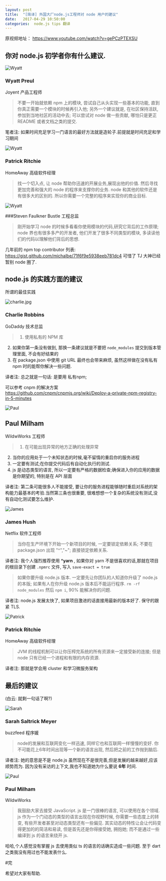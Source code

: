 ```yaml
---
layout: post
title:  "[简译] 外国大厂node.js工程师对 node 用户的建议"
date:   2017-04-29 10:50:00
categories:  node.js tips 翻译
---
```



原视频地址：
<https://www.youtube.com/watch?v=gePCzPTEXSU>

## 你对 node.js 初学者你有什么建议.

![Wyatt](https://raw.githubusercontent.com/stormslowly/stormslowly.github.io/master/imgs/tips/wyatt.jpg)

### Wyatt Preul
Joyent 产品工程师

>不要一开始就依赖 npm 上的模块, 尝试自己从头实现一些基本的功能, 直到你真正需要一个模块的时候再引入他;
另外一个建议就是, 在社区保持活跃,参加到当地社区的活动中去; 可以尝试对 node 做一些贡献, 哪怕只是更正 README 或者文档之类的提交.

笔者注: 如果时间充足学习一门语言的最好方法就是造轮子.前提就是时间充足和学习期间

![Wyatt](https://raw.githubusercontent.com/stormslowly/stormslowly.github.io/master/imgs/tips/pratrick.jpg)
### Patrick Ritchie
HomeAway 高级软件经理

>找一个切入点, 让 node 帮助你迅速的开展业务,展现出他的价值. 然后寻找更加完善和强大的 node 的程序来支撑你的业务. node 和其他的软件还是有很多大的区别的. 所以你需要一个完整的程序来实现你的商业目标.


![Wyatt](https://raw.githubusercontent.com/stormslowly/stormslowly.github.io/master/imgs/tips/steven.jpg)

###Steven Faulkner
Bustle 工程总监
> 刚开始学习 node 的时候多看看你使用模块的代码,研究它背后的工作原理; node 界也有很多多产的开发者, 他们开发了很多不同类型的模块, 多读读他们的代码以理解他们背后的思想.

几年前的 npm top contributor 列表: <https://gist.github.com/michalbe/71f6f9e5938eeb781dc4> 可惜了 TJ 大神已经暂别 node 圈了.


## node.js 的实践方面的建议
所谓的最佳实践


![charlie.jpg](https://raw.githubusercontent.com/stormslowly/stormslowly.github.io/master/imgs/tips/charlie.jpg)
### Charlie Robbins
GoDaddy 技术总监

> 1. 使用私有的 NPM 库
2. 如果你第一条没有做到, 那换一条建议就是不要把 `node_modules` 提交到版本管理里面, 不会有好结果的
3. 在 package.json 中使用 git URL 最终也会带来麻烦, 虽然这样做在没有私有 npm 时的能帮你解决一些问题.

译者注: 总之就是一句话: 是要用 私有npm;

可以参考 cnpm 的解决方案
<https://github.com/cnpm/cnpmjs.org/wiki/Deploy-a-private-npm-registry-in-5-minutes>


![Paul](https://raw.githubusercontent.com/stormslowly/stormslowly.github.io/master/imgs/tips/paul.jpg)
## Paul Milham

WildwWorks 工程师

>1. 在可能出现异常的地方正确的处理异常
2. 当你的应用处于一个未知状态的时候,毫不留情的重启你的服务进程
3. 一定要有测试;在你提交代码后有自动化执行的测试.
4. js 是动态类型的语言, 所以一定要有严格的数据检查;确保进入你的应用的数据是你期望的, 特别是在 API 层面

译者注: 第二条可能很多人不能接受, 要让你的服务进程能够随时重启对系统的架构能力最基本的考验.当然第三条也很重要, 很难想想一个复杂的系统没有测试,没有自动化测试要怎么维护.



![James](https://raw.githubusercontent.com/stormslowly/stormslowly.github.io/master/imgs/tips/james.jpg)
### James Hush

Netflix 软件工程师

> 当你在生产环境下开始一个新项目的时候, 一定要锁定依赖关系; 不要在 package.json 出现 "^","~"; 直接锁定依赖关系.

译者注: 我个人强烈推荐使用 ***yarn** , 如果你对 yarn 不是很喜欢的话,那就在项目的根目录下创建 `.npmrc` 文件, 写入 `save-exact = true`

> 如果你要升级 node.js 版本. 一定要先让你团队的人知道你升级了 node.js 的本版; 如果有人在你升级 node.js 版本后不能运行程序. `rm -rf node_modules` 然后 `npm i`, 90% 能解决你的问题.

译者注: node.js 发展太快了, 如果项目激进的话直接用最新的版本好了. 保守的跟紧 TLS.


![Patrick](https://raw.githubusercontent.com/stormslowly/stormslowly.github.io/master/imgs/tips/pratrick.jpg)
### Patrick Ritchie
HomeAway 高级软件经理

> JVM 的线程机制可以让你压榨完系统的所有资源来一定接受新的连接; 但是 node 只有已经一个进程和有限的内存资源.

译者注: 那就是学会用 cluster 和学习微服务架构

## 最后的建议

(白云: 就剩一句话了啊?)


![Sarah](https://raw.githubusercontent.com/stormslowly/stormslowly.github.io/master/imgs/tips/sarah.jpg)

### Sarah Saltrick Meyer

buzzfeed 程序媛

>node的发展和互联网变化一样迅速, 同样它也和互联网一样慢慢的变好. 你不可能花上6年时间出现等一个新的语言出现, 然后把之前的工作抛到脑后.


译者注: 她的意思是不是 node.js 虽然现在不是很完善,但是发展的越来越好,应该顺势而为. 因为没有采访的上下文,我也不知道她为什么要说 __6年__ 时间.


![Paul](https://raw.githubusercontent.com/stormslowly/stormslowly.github.io/master/imgs/tips/paul.jpg)
### Paul Milham

WildwWorks


> 我鼓励大家去接受 JavaScript. js 是一门很棒的语言, 可以使用在各个领域. js 作为一个门动态的类型的语言出现在你视野时候, 你需要一些态度上的转变, 有些开发者甚至对动态类型还有一些偏见. 其实动态的特性让会让代码变得更加的的简洁和易读, 但是首先还是你得接受她, 拥抱她; 而不是通过一些编译到 js 的语言来绕开 js.

哈哈,个人感觉没有掌握 js 去使用类似 ts 的语言的话确实造成一些问题. 至于 dart 之类我没有用过也不能发表什么.


#完


希望对大家有帮助.